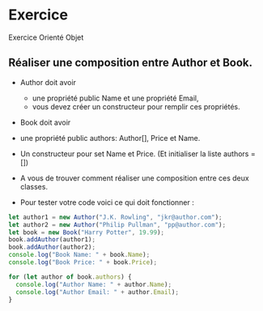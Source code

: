 # Exercice
Exercice Orienté Objet

## Réaliser une composition entre Author et Book.

- Author doit avoir
  - une propriété public Name et une propriété Email,
  - vous devez créer un constructeur pour remplir ces propriétés.

- Book doit avoir
 - une propriété public authors: Author[], Price et Name.
 - Un constructeur pour set Name et Price. (Et initialiser la liste authors = [])

 - A vous de trouver comment réaliser une composition entre ces deux classes.
 - Pour tester votre code voici ce qui doit fonctionner :
 
  ```typescript
  let author1 = new Author("J.K. Rowling", "jkr@author.com");
  let author2 = new Author("Philip Pullman", "pp@author.com");
  let book = new Book("Harry Potter", 19.99);
  book.addAuthor(author1);
  book.addAuthor(author2);
  console.log("Book Name: " + book.Name);
  console.log("Book Price: " + book.Price);
  
  for (let author of book.authors) {
    console.log("Author Name: " + author.Name);
    console.log("Author Email: " + author.Email);
  }
  ```
  